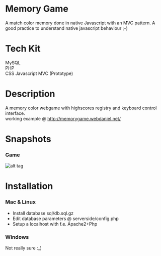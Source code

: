 # Memory Game
A match color memory done in native Javascript with an MVC pattern.
A good practice to understand native javascript behaviour ;-)

# Tech Kit
MySQL <br />
PHP<br />
CSS Javascript MVC (Prototype) <br />

# Description
A memory color webgame with highscores registry and keyboard control interface. <br />
working example @ http://memorygame.webdaniel.net/

# Snapshots

### Game
![alt tag](https://raw.github.com/daniel-costa-hk/memorygame/master/snapshots/snapshot.png)


# Installation

### Mac & Linux

* Install database sql/db.sql.gz
* Edit database parameters @ serverside/config.php
* Setup a localhost with f.e. Apache2+Php

### Windows
Not really sure :_)


